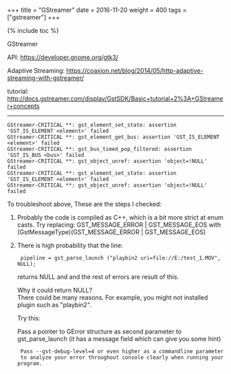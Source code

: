 +++
title = "GStreamer"
date = 2016-11-20
weight = 400
tags = ["gstreamer"]
+++

{% include toc %}

GStreamer

API:
https://developer.gnome.org/gtk3/

Adaptive Streaming:
https://coaxion.net/blog/2014/05/http-adaptive-streaming-with-gstreamer/

tutorial:
http://docs.gstreamer.com/display/GstSDK/Basic+tutorial+2%3A+GStreamer+concepts

-------------------------------

	GStreamer-CRITICAL **: gst_element_set_state: assertion 'GST_IS_ELEMENT <element>' failed
	GStreamer-CRITICAL **: gst_element_get_bus: assertion 'GST_IS_ELEMENT <element>' failed
	GStreamer-CRITICAL **: gst_bus_timed_pop_filtered: assertion 'GST_IS_BUS <bus>' failed
	GStreamer-CRITICAL **: gst_object_unref: assertion 'object=!NULL' failed
	GStreamer-CRITICAL **: gst_element_set_state: assertion 'GST_IS_ELEMENT <element>' failed
	GStreamer-CRITICAL **: gst_object_unref: assertion 'object=!NULL' failed

To troubleshoot above, These are the steps I checked:

1. Probably the code is compiled as C++, which is a bit more strict at enum casts. Try replacing: GST_MESSAGE_ERROR | GST_MESSAGE_EOS with (GstMessageType)(GST_MESSAGE_ERROR | GST_MESSAGE_EOS)


2. There is high probability that the line:

		pipeline = gst_parse_launch ("playbin2 uri=file://E:/test_1.MOV", NULL);

	returns NULL and and the rest of errors are result of this.

	Why it could return NULL? <br>
	There could be many reasons. For example, you might not installed plugin such as "playbin2".

	Try this:

	Pass a pointer to GError structure as second parameter to gst_parse_launch (it has a message field which can give you some hint)

		Pass --gst-debug-level=4 or even higher as a commandline parameter
		to analyze your error throughout console clearly when running your program.
